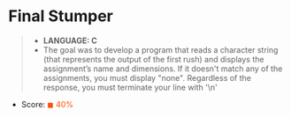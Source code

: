 # Final Stumper

> * __LANGUAGE: C__
> * The goal was to  develop a program that reads a character string (that represents  the  output  of  the first  rush)  and displays the assignment’s name and dimensions. If it doesn't match any of the assignments, you must display "none". Regardless of the response, you must  terminate  your  line with '\n'

* Score: <span style="color:rgb(255, 80,0)">&#9724; 40% </span>